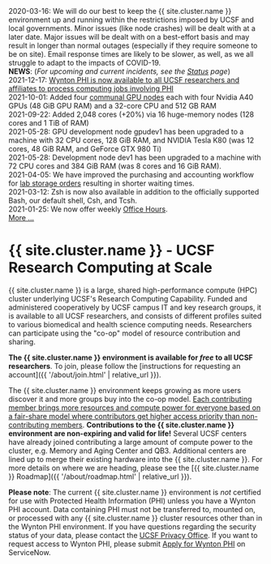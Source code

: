 <div class="alert alert-warning" role="alert">
2020-03-16: We will do our best to keep the {{ site.cluster.name }} environment up and running within the restrictions imposed by UCSF and local governments. Minor issues (like node crashes) will be dealt with at a later date.  Major issues will be dealt with on a best-effort basis and may result in longer than normal outages (especially if they require someone to be on site). Email response times are likely to be slower, as well, as we all struggle to adapt to the impacts of COVID-19.
</div>

<div class="alert alert-info" role="alert">
<strong>NEWS</strong>: (<em>For upcoming and current incidents, see the <a href="{{ '/status/index.html' | relative_url }}">Status</a> page</em>)<br/>
2021-12-17: <a href="{{ '/about/wynton-phi.html' | relative_url }}">Wynton PHI is now available to all UCSF researchers and affiliates to process computing jobs involving PHI</a><br/>
2021-10-01: Added four <a href="{{ '/about/specs.html' | relative_url }}">communal GPU nodes</a> each with four Nvidia A40 GPUs (48 GiB GPU RAM) and a 32-core CPU and 512 GB RAM<br/>
2021-09-22: Added 2,048 cores (+20%) via 16 huge-memory nodes (128 cores and 1 TiB of RAM)<br/>
2021-05-28: GPU development node gpudev1 has been upgraded to a machine with 32 CPU cores, 128 GiB RAM, and NVIDIA Tesla K80 (was 12 cores, 48 GiB RAM, and GeForce GTX 980 Ti)<br/>
2021-05-28: Development node dev1 has been upgraded to a machine with 72 CPU cores and 384 GiB RAM (was 8 cores and 16 GiB RAM).<br/>
2021-04-05: We have improved the purchasing and accounting workflow for <a href="{{ '/about/pricing-storage.html' | relative_url }}">lab storage orders</a> resulting in shorter waiting times.<br/>
2021-03-12: Zsh is now also available in addition to the officially supported Bash, our default shell, Csh, and Tcsh.<br/>
2021-01-25: We now offer weekly <a href="{{ '/support/index.html' | relative_url }}">Office Hours</a>.<br/>
<a href="{{ '/about/news.html' | relative_url }}">More ...</a>
</div>


# {{ site.cluster.name }} - UCSF Research Computing at Scale

{{ site.cluster.name }} is a large, shared high-performance compute (HPC) cluster underlying UCSF's Research Computing Capability. Funded and administered cooperatively by UCSF campus IT and key research groups, it is available to all UCSF researchers, and consists of different profiles suited to various biomedical and health science computing needs.  Researchers can participate using the "co-op" model of resource contribution and sharing.

**The {{ site.cluster.name }} environment is available for _free_ to all UCSF researchers**.  To join, please follow the [instructions for requesting an account]({{ '/about/join.html' | relative_url }}).

The {{ site.cluster.name }} environment keeps growing as more users discover it and more groups buy into the co-op model.  <a href="{{ '/about/shares.html' | relative_url }}">Each contributing member brings more resources and compute power for everyone based on a fair-share model where contributors get higher access priority than non-contributing members</a>.  **Contributions to the {{ site.cluster.name }} environment are non-expiring and valid for life!** Several UCSF centers have already joined contributing a large amount of compute power to the cluster, e.g. Memory and Aging Center and QB3.  Additional centers are lined up to merge their existing hardware into the {{ site.cluster.name }}.  For more details on where we are heading, please see the [{{ site.cluster.name }} Roadmap]({{ '/about/roadmap.html' | relative_url }}).

**Please note**: The current {{ site.cluster.name }} environment is *not* certified for use with Protected Health Information (PHI) unless you have a Wynton PHI account.  Data containing PHI must not be transferred to, mounted on, or processed with any {{ site.cluster.name }} cluster resources other than in the Wynton PHI environment.  If you have questions regarding the security status of your data, please contact the [UCSF Privacy Office]. If you want to request access to Wynton PHI, please submit [Apply for Wynton PHI] on ServiceNow.


[UCSF Privacy Office]: https://hipaa.ucsf.edu/
[Apply for Wynton PHI]: https://ucsf.service-now.com/ucsfit?id=ucsf_sc_cat_item&sys_id=68f9651f1bf47c50683e0ed8624bcbac&sysparm_category=40c0305b7b92d000e2dc8180984d4d9f
